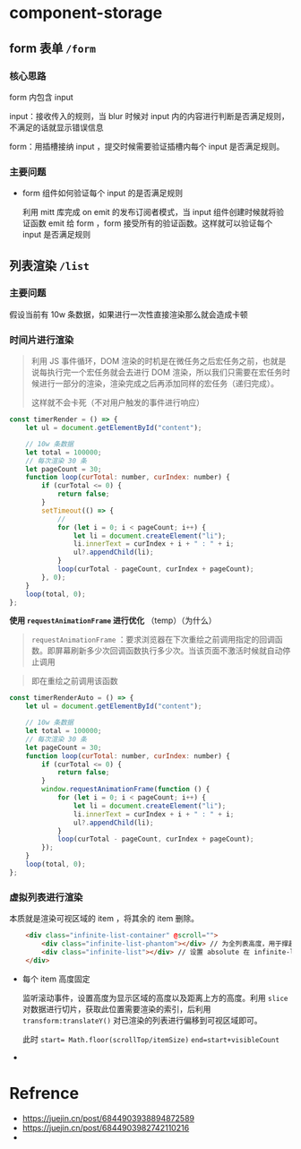 # component-storage





## form 表单 `/form`

### 核心思路

form 内包含 input

input：接收传入的规则，当 blur 时候对 input 内的内容进行判断是否满足规则，不满足的话就显示错误信息

form：用插槽接纳 input ，提交时候需要验证插槽内每个 input 是否满足规则。

### 主要问题

* form 组件如何验证每个 input 的是否满足规则

  利用 mitt 库完成 on emit 的发布订阅者模式，当 input 组件创建时候就将验证函数 emit 给 form ，form 接受所有的验证函数。这样就可以验证每个 input 是否满足规则







## 列表渲染 `/list`



### 主要问题

假设当前有 10w 条数据，如果进行一次性直接渲染那么就会造成卡顿

### 时间片进行渲染

> 利用 JS 事件循环，DOM 渲染的时机是在微任务之后宏任务之前，也就是说每执行完一个宏任务就会去进行 DOM 渲染，所以我们只需要在宏任务时候进行一部分的渲染，渲染完成之后再添加同样的宏任务（递归完成）。
>
> 这样就不会卡死（不对用户触发的事件进行响应）

```js
const timerRender = () => {
	let ul = document.getElementById("content");

	// 10w 条数据
	let total = 100000;
	// 每次渲染 30 条
	let pageCount = 30;
	function loop(curTotal: number, curIndex: number) {
		if (curTotal <= 0) {
			return false;
		}
		setTimeout(() => {
			//
			for (let i = 0; i < pageCount; i++) {
				let li = document.createElement("li");
				li.innerText = curIndex + i + " : " + i;
				ul?.appendChild(li);
			}
			loop(curTotal - pageCount, curIndex + pageCount);
		}, 0);
	}
	loop(total, 0);
};
```





**使用 `requestAnimationFrame` 进行优化** （temp）（为什么）

>  `requestAnimationFrame`  ：要求浏览器在下次重绘之前调用指定的回调函数。即屏幕刷新多少次回调函数执行多少次。当该页面不激活时候就自动停止调用

> 即在重绘之前调用该函数

```js
const timerRenderAuto = () => {
	let ul = document.getElementById("content");

	// 10w 条数据
	let total = 100000;
	// 每次渲染 30 条
	let pageCount = 30;
	function loop(curTotal: number, curIndex: number) {
		if (curTotal <= 0) {
			return false;
		}
		window.requestAnimationFrame(function () {
			for (let i = 0; i < pageCount; i++) {
				let li = document.createElement("li");
				li.innerText = curIndex + i + " : " + i;
				ul?.appendChild(li);
			}
			loop(curTotal - pageCount, curIndex + pageCount);
		});
	}
	loop(total, 0);
};
```



### 虚拟列表进行渲染

本质就是渲染可视区域的 item ，将其余的 item 删除。

```html
	<div class="infinite-list-container" @scroll="">
		<div class="infinite-list-phantom"></div> // 为全列表高度，用于撑起滚动条 设置 absoult 与 z-index = -1
		<div class="infinite-list"></div> // 设置 absolute 在 infinite-list-phantom 之上
	</div>
```

* 每个 item 高度固定

  监听滚动事件，设置高度为显示区域的高度以及距离上方的高度。利用 `slice` 对数据进行切片，获取此位置需要渲染的索引，后利用 `transform:translateY()` 对已渲染的列表进行偏移到可视区域即可。

  此时 `start= Math.floor(scrollTop/itemSize)` `end=start+visibleCount`

* 





















# Refrence

* https://juejin.cn/post/6844903938894872589
* https://juejin.cn/post/6844903982742110216
* 

